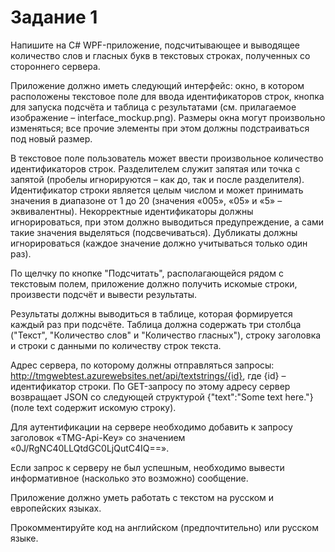 # Задание 1
Напишите на C# WPF-приложение, подсчитывающее и выводящее количество слов и гласных букв в текстовых строках, полученных со стороннего сервера.

Приложение должно иметь следующий интерфейс: окно, в котором расположены текстовое поле для ввода идентификаторов строк, кнопка для запуска подсчёта и таблица с результатами (см. прилагаемое изображение – interface_mockup.png). Размеры окна могут произвольно изменяться; все прочие элементы при этом должны подстраиваться под новый размер.

В текстовое поле пользователь может ввести произвольное количество идентификаторов строк. Разделителем служит запятая или точка с запятой (пробелы игнорируются – как до, так и после разделителя). Идентификатор строки является целым числом и может принимать значения в диапазоне от 1 до 20 (значения «005», «05» и «5» – эквивалентны). Некорректные идентификаторы должны игнорироваться, при этом должно выводиться предупреждение, а сами такие значения выделяться (подсвечиваться). Дубликаты должны игнорироваться (каждое значение должно учитываться только один раз).

По щелчку по кнопке "Подсчитать", располагающейся рядом с текстовым полем, приложение должно получить искомые строки, произвести подсчёт и вывести результаты.

Результаты должны выводиться в таблице, которая формируется каждый раз при подсчёте. Таблица должна содержать три столбца ("Текст", "Количество слов" и "Количество гласных"), строку заголовка и строки с данными по количеству строк текста.

Адрес сервера, по которому должны отправляться запросы: http://tmgwebtest.azurewebsites.net/api/textstrings/{id}, где {id} – идентификатор строки. По GET-запросу по этому адресу сервер возвращает JSON со следующей структурой {"text":"Some text here."} (поле text содержит искомую строку).

Для аутентификации на сервере необходимо добавить к запросу заголовок «TMG-Api-Key» со значением «0J/RgNC40LLQtdGC0LjQutC4IQ==».

Если запрос к серверу не был успешным, необходимо вывести информативное (насколько это возможно) сообщение.

Приложение должно уметь работать с текстом на русском и европейских языках.

Прокомментируйте код на английском (предпочтительно) или русском языке.